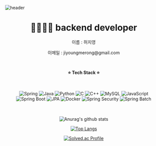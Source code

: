 ![header](https://capsule-render.vercel.app/api?text=WELCOME!&type=slice&color=auto&height=300&desc=jiyoung's%20github)
<div align=center><h1>🌱👩🏻‍💻 backend developer </h1></div>
<div align=center><p>이름 : 허지영 <p></div>
<div align=center><p>이메일 : jiyoungmerong@gmail.com <p></div>
<br>
<div align=center>
  <p><b>⭐️ Tech Stack ⭐️</b></p> 
<br>

![Spring](https://img.shields.io/badge/spring-%236DB33F.svg?style=for-the-badge&logo=spring&logoColor=white) ![Java](https://img.shields.io/badge/java-%23ED8B00.svg?style=for-the-badge&logo=java&logoColor=white) ![Python](https://img.shields.io/badge/python-3670A0?style=for-the-badge&logo=python&logoColor=ffdd54) ![C](https://img.shields.io/badge/c-%2300599C.svg?style=for-the-badge&logo=c&logoColor=white) ![C++](https://img.shields.io/badge/c++-%2300599C.svg?style=for-the-badge&logo=c%2B%2B&logoColor=white) ![MySQL](https://img.shields.io/badge/mysql-%2300f.svg?style=for-the-badge&logo=mysql&logoColor=white) ![JavaScript](https://img.shields.io/badge/javascript-%23323330.svg?style=for-the-badge&logo=javascript&logoColor=%23F7DF1E) ![Spring Boot](https://img.shields.io/badge/spring%20boot-%236DB33F.svg?style=for-the-badge&logo=spring&logoColor=white) ![JPA](https://img.shields.io/badge/JPA-%230056D2.svg?style=for-the-badge&logo=java&logoColor=white) ![Docker](https://img.shields.io/badge/docker-%230db7ed.svg?style=for-the-badge&logo=docker&logoColor=white) ![Spring Security](https://img.shields.io/badge/spring%20security-%236DB33F.svg?style=for-the-badge&logo=spring&logoColor=white) ![Spring Batch](https://img.shields.io/badge/spring%20batch-%236DB33F.svg?style=for-the-badge&logo=spring&logoColor=white)



<br></br>
![Anurag's github stats](https://github-readme-stats.vercel.app/api?username=jiyoungmerong&show_icons=true&theme=radical) 

[![Top Langs](https://github-readme-stats.vercel.app/api/top-langs/?username=jiyoungmerong&layout=compact&theme=dracula)](https://github.com/metleeha)

[![Solved.ac Profile](http://mazassumnida.wtf/api/generate_badge?boj=gjwldud0719)](https://solved.ac/gjwldud0719)<br/>
</div>
